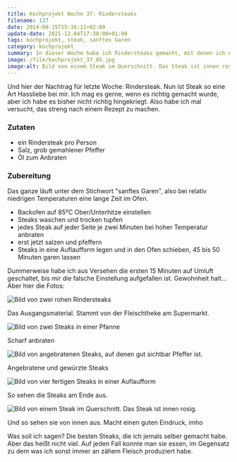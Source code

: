 ```yaml
---
title: Kochprojekt Woche 37: Rindersteaks
filename: 137
date: 2014-09-15T15:16:11+02:00
update-date: 2021-12-04T17:30:00+01:00
tags: kochprojekt, steak, sanftes Garen
category: kochprojekt
summary: In dieser Woche habe ich Rindersteaks gemacht, mit denen ich normalerweise auf Kriegsfuß stehe. Ich habe eine „sanftes Garen“-Rezept verwendet, was erstaunlich gut funktioniert hat.
image: /file/kochprojekt_37_05.jpg
image-alt: Bild von einem Steak im Querschnitt. Das Steak ist innen rosig.
---
```

Und hier der Nachtrag für letzte Woche: Rindersteak. Nun ist Steak so eine Art Hassliebe bei mir. Ich mag es gerne, wenn es richtig gemacht wurde, aber ich habe es bisher nicht richtig hingekriegt. Also habe ich mal versucht, das streng nach einem Rezept zu machen.

### Zutaten

- ein Rindersteak pro Person
- Salz, grob gemahlener Pfeffer
- Öl zum Anbraten

### Zubereitung

Das ganze läuft unter dem Stichwort "sanftes Garen", also bei relativ niedrigen Temperaturen eine lange Zeit im Ofen.

- Backofen auf 85°C Ober/Unterhitze einstellen
- Steaks waschen und trocken tupfen
- jedes Steak auf jeder Seite je zwei Minuten bei hoher Temperatur anbraten
- erst jetzt salzen und pfeffern
- Steaks in eine Auflaufform legen und in den Ofen schieben, 45 bis 50 Minuten garen lassen

Dummerweise habe ich aus Versehen die ersten 15 Minuten auf Umluft geschaltet, bis mir die falsche Einstellung aufgefallen ist. Gewohnheit halt… Aber hier die Fotos:

![Bild von zwei rohen Rindersteaks](/file/kochprojekt_37_01.jpg)

Das Ausgangsmaterial. Stammt von der Fleischtheke am Supermarkt.

![Bild von zwei Steaks in einer Pfanne](/file/kochprojekt_37_02.jpg)

Scharf anbraten

![Bild von angebratenen Steaks, auf denen gut sichtbar Pfeffer ist.](/file/kochprojekt_37_03.jpg)

Angebratene und gewürzte Steaks

![Bild von vier fertigen Steaks in einer Auflaufform](/file/kochprojekt_37_04.jpg)

So sehen die Steaks am Ende aus.


![Bild von einem Steak im Querschnitt. Das Steak ist innen rosig.](/file/kochprojekt_37_05.jpg)

Und so sehen sie von innen aus. Macht einen guten Eindruck, imho

Was soll ich sagen? Die besten Steaks, die ich jemals selber gemacht habe. Aber das heißt nicht viel. Auf jeden Fall konnte man sie essen, im Gegensatz zu dem was ich sonst immer an zähem Fleisch produziert habe.

